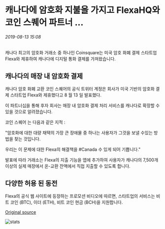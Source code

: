 # 캐나다에 암호화 지불을 가지고 FlexaHQ와 코인 스퀘어 파트너 ...

###### 2019-08-13 15:08

캐나다 최고의 암호화 거래소 중 하나인 Coinsquare는 미국 암호 화폐 결제 스타트업 Flexa와 제휴하여 캐나다에 디지털 통화 결제를 가져왔습니다.

## 캐나다의 매장 내 암호화 결제

캐나다 암호 화폐 교환 코인 스퀘어의 공식 트위터 계정은 회사가 미국 기반의 암호화 결제 스타트업 Flexa와 제휴했다고 8 월 13 일 발표했다.

이 파트너십을 통해 후자 회사는 매장 내 암호화 결제 처리 서비스를 캐나다로 확장할 수 있을 것으로 알려졌습니다.

코인 스퀘어 는 다음과 같은 지적 :

"암호화에 대한 대량 채택의 가장 큰 장애물 중 하나는 사용자가 그것을 보낼 수있는 방법을 찾는 것입니다.

우리는 이 문제에 대한 Flexa의 해결책을 #Canada 수 있게 되어 기쁩니다."

발표에 따라 거래소는 Flexa의 지출 기능을 앱에 추가하여 사용자가 캐나다의 7,500개 이상의 실제 매장에서 온-교환 잔액에서 직접 지출할 수 있도록 합니다.

## 다양한 허용 된 동전

Flexa의 공식 웹 사이트에 등장하는 프로모션 비디오에 따르면, 스타트업의 서비스는 비트 코인 (BTC), 이더 (ETH), 비트 코인 현금 (BCH)을 지원합니다.

[Original source](https://cointelegraph.com/news/coinsquare-partners-with-flexahq-to-bring-crypto-payments-to-canada)

![stats](https://c.statcounter.com/11760860/0/a89fa40b/1/ "stats")